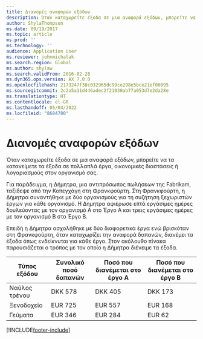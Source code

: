 ```yaml
---
title: Διανομές αναφορών εξόδων
description: Όταν καταχωρείτε έξοδα σε μια αναφορά εξόδων, μπορείτε να τα κατανείμετε τα έξοδα σε πολλά έργα, νομικές οντότητες ή λογαριασμούς στον οργανισμό σας.
author: ShylaThompson
ms.date: 09/19/2017
ms.topic: article
ms.prod: ''
ms.technology: ''
audience: Application User
ms.reviewer: johnmichalak
ms.search.region: Global
ms.author: shylaw
ms.search.validFrom: 2016-02-28
ms.dyn365.ops.version: AX 7.0.0
ms.openlocfilehash: 2173247f38c032965dc99ce298e5bce21ef00895
ms.sourcegitcommit: 2c2a5a11d446adec2f21030ab77a053d7e2da28e
ms.translationtype: HT
ms.contentlocale: el-GR
ms.lasthandoff: 05/04/2022
ms.locfileid: "8684780"
---
```

# <a name="expense-report-distributions"></a>Διανομές αναφορών εξόδων

Όταν καταχωρείτε έξοδα σε μια αναφορά εξόδων, μπορείτε να τα κατανείμετε τα έξοδα σε πολλαπλά έργα, οικονομικές διαστάσεις ή λογαριασμούς στον οργανισμό σας.

Για παράδειγμα, η Δήμητρα, μια αντιπρόσωπος πωλήσεων της Fabrikam, ταξίδεψε από την Κοπεγχάγη στη Φρανκφούρτη. Στη Φρανκφούρτη, η Δήμητρα συναντήθηκε με δύο οργανισμούς για τη συζήτηση ξεχωριστών έργων για κάθε οργανισμό. Η Δημητρα αφιέρωσε επτά εργάσιμες ημέρες δουλεύοντας με τον οργανισμό Α στο Έργο A και τρεις εργάσιμες ημέρες με τον οργανισμό Β στο Έργο Β.

Επειδή η Δήμητρα ασχολήθηκε με δύο διαφορετικά έργα ενώ βρισκόταν στη Φρανκφούρτη, όταν καταχωρίζει την αναφορά δαπανών, διανέμει τα έξοδα όπως ενδείκνυται για κάθε έργο. Στον ακόλουθο πίνακα παρουσιάζεται ο τρόπος με τον οποίο η Δήμητρα διένειμε τα έξοδα.


| Τύπος εξόδου | Συνολικό ποσό δαπανών|Ποσό που διανέμεται στο έργο Α| Ποσό που διανέμεται στο έργο Β |
|--------------|---------------------|-------------------------------|---------------------------------|
|Ναύλος τρένου   |DKK 578              |DKK 405                        |DKK 173                          |
|Ξενοδοχείο         |EUR 725              |EUR 557                        |EUR 168                          |
|Γεύματα         |EUR 346              |EUR 284                        |EUR 62                           |



[!INCLUDE[footer-include](../includes/footer-banner.md)]